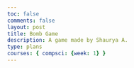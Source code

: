 ```yaml
---
toc: false
comments: false
layout: post
title: Bomb Game
description: A game made by Shaurya A.
type: plans
courses: { compsci: {week: 1} }
---
```


<!DOCTYPE html>
<html>
<head>
 <title>Basic Bomberman HTML Game</title>
 <meta charset="UTF-8">
 <style>
 html, body {
   height: 100%;
   margin: 0;
 }


 body {
   background: black;
   display: flex;
   align-items: center;
   justify-content: center;
 }


 canvas {
   background: forestgreen;
 }
 </style>
</head>
<body>
<canvas width="960" height="832" id="game"></canvas>
<script>
const canvas = document.getElementById('game');
const context = canvas.getContext('2d');
const grid = 64;
const numRows = 13;
const numCols = 15;


// create a new canvas and draw the soft wall image. then we can use this
// canvas to draw the images later on
const softWallCanvas = document.createElement('canvas');
const softWallCtx = softWallCanvas.getContext('2d');
softWallCanvas.width = softWallCanvas.height = grid;


softWallCtx.fillStyle = 'black';
softWallCtx.fillRect(0, 0, grid, grid);
softWallCtx.fillStyle = '#a9a9a9';


// 1st row brick
softWallCtx.fillRect(1, 1, grid - 2, 20);


// 2nd row bricks
softWallCtx.fillRect(0, 23, 20, 18);
softWallCtx.fillRect(22, 23, 42, 18);


// 3rd row bricks
softWallCtx.fillRect(0, 43, 42, 20);
softWallCtx.fillRect(44, 43, 20, 20);


// create a new canvas and draw the soft wall image. then we can use this
// canvas to draw the images later on
const wallCanvas = document.createElement('canvas');
const wallCtx = wallCanvas.getContext('2d');
wallCanvas.width = wallCanvas.height = grid;


wallCtx.fillStyle = 'black';
wallCtx.fillRect(0, 0, grid, grid);
wallCtx.fillStyle = 'white';
wallCtx.fillRect(0, 0, grid - 2, grid - 2);
wallCtx.fillStyle = '#a9a9a9';
wallCtx.fillRect(2, 2, grid - 4, grid - 4);


// create a mapping of object types
const types = {
 wall: '▉',
 softWall: 1,
 bomb: 2
};


// keep track of all entities
let entities = [];


// keep track of what is in every cell of the game using a 2d array. the
// template is used to note where walls are and where soft walls cannot spawn.
// '▉' represents a wall
// 'x' represents a cell that cannot have a soft wall (player start zone)
let cells = [];
const template = [
 ['▉','▉','▉','▉','▉','▉','▉','▉','▉','▉','▉','▉','▉','▉','▉'],
 ['▉','x','x',   ,   ,   ,   ,   ,   ,   ,   ,   ,'x','x','▉'],
 ['▉','x','▉',   ,'▉',   ,'▉',   ,'▉',   ,'▉',   ,'▉','x','▉'],
 ['▉','x',   ,   ,   ,   ,   ,   ,   ,   ,   ,   ,   ,'x','▉'],
 ['▉',   ,'▉',   ,'▉',   ,'▉',   ,'▉',   ,'▉',   ,'▉',   ,'▉'],
 ['▉',   ,   ,   ,   ,   ,   ,   ,   ,   ,   ,   ,   ,   ,'▉'],
 ['▉',   ,'▉',   ,'▉',   ,'▉',   ,'▉',   ,'▉',   ,'▉',   ,'▉'],
 ['▉',   ,   ,   ,   ,   ,   ,   ,   ,   ,   ,   ,   ,   ,'▉'],
 ['▉',   ,'▉',   ,'▉',   ,'▉',   ,'▉',   ,'▉',   ,'▉',   ,'▉'],
 ['▉','x',   ,   ,   ,   ,   ,   ,   ,   ,   ,   ,   ,'x','▉'],
 ['▉','x','▉',   ,'▉',   ,'▉',   ,'▉',   ,'▉',   ,'▉','x','▉'],
 ['▉','x','x',   ,   ,   ,   ,   ,   ,   ,   ,   ,'x','x','▉'],
 ['▉','▉','▉','▉','▉','▉','▉','▉','▉','▉','▉','▉','▉','▉','▉']
];


// populate the level with walls and soft walls
function generateLevel() {
 cells = [];


 for (let row = 0; row < numRows; row++) {
   cells[row] = [];


   for (let col = 0; col < numCols; col++) {


     // 90% chance cells will contain a soft wall
     if (!template[row][col] && Math.random() < 0.90) {
       cells[row][col] = types.softWall;
     }
     else if (template[row][col] === types.wall) {
       cells[row][col] = types.wall;
     }
   }
 }
}


// blow up a bomb and its surrounding tiles
function blowUpBomb(bomb) {


 // bomb has already exploded so don't blow up again
 if (!bomb.alive) return;


 bomb.alive = false;


 // remove bomb from grid
 cells[bomb.row][bomb.col] = null;


 // explode bomb outward by size
 const dirs = [{
   // up
   row: -1,
   col: 0
 }, {
   // down
   row: 1,
   col: 0
 }, {
   // left
   row: 0,
   col: -1
 }, {
   // right
   row: 0,
   col: 1
 }];
 dirs.forEach((dir) => {
   for (let i = 0; i < bomb.size; i++) {
     const row = bomb.row + dir.row * i;
     const col = bomb.col + dir.col * i;
     const cell = cells[row][col];


     // stop the explosion if it hit a wall
     if (cell === types.wall) {
       return;
     }


     // center of the explosion is the first iteration of the loop
     entities.push(new Explosion(row, col, dir, i === 0 ? true : false));
     cells[row][col] = null;


     // bomb hit another bomb so blow that one up too
     if (cell === types.bomb) {


       // find the bomb that was hit by comparing positions
       const nextBomb = entities.find((entity) => {
         return (
           entity.type === types.bomb &&
           entity.row === row && entity.col === col
         );
       });
       blowUpBomb(nextBomb);
     }


     // stop the explosion if hit anything
     if (cell) {
       return;
     }
   }
 });
}


// bomb constructor function
function Bomb(row, col, size, owner) {
 this.row = row;
 this.col = col;
 this.radius = grid * 0.4;
 this.size = size;    // the size of the explosion
 this.owner = owner;  // which player placed this bomb
 this.alive = true;
 this.type = types.bomb;


 // bomb blows up after 3 seconds
 this.timer = 3000;


 // update the bomb each frame
 this.update = function(dt) {
   this.timer -= dt;


   // blow up bomb if timer is done
   if (this.timer <= 0) {
     return blowUpBomb(this);
   }


   // change the size of the bomb every half second. we can determine the size
   // by dividing by 500 (half a second) and taking the ceiling of the result.
   // then we can check if the result is even or odd and change the size
   const interval = Math.ceil(this.timer / 500);
   if (interval % 2 === 0) {
     this.radius = grid * 0.4;
   }
   else {
     this.radius = grid * 0.5;
   }
 };


 // render the bomb each frame
 this.render = function() {
   const x = (this.col + 0.5) * grid;
   const y = (this.row + 0.5) * grid;


   // draw bomb
   context.fillStyle = 'black';
   context.beginPath();
   context.arc(x, y, this.radius, 0, 2 * Math.PI);
   context.fill();


   // draw bomb fuse moving up and down with the bomb size
   const fuseY = (this.radius === grid * 0.5 ? grid * 0.15 : 0);
   context.strokeStyle = 'white';
   context.lineWidth = 5;
   context.beginPath();
   context.arc(
     (this.col + 0.75) * grid,
     (this.row + 0.25) * grid - fuseY,
     10, Math.PI, -Math.PI / 2
   );
   context.stroke();
 };
}


// explosion constructor function
function Explosion(row, col, dir, center) {
 this.row = row;
 this.col = col;
 this.dir = dir;
 this.alive = true;


 // show explosion for 0.3 seconds
 this.timer = 300;


 // update the explosion each frame
 this.update = function(dt) {
   this.timer -= dt;


   if (this.timer <=0) {
     this.alive = false;
   }
 };


 // render the explosion each frame
 this.render = function() {
   const x = this.col * grid;
   const y = this.row * grid;
   const horizontal = this.dir.col;
   const vertical = this.dir.row;


   // create a fire effect by stacking red, orange, and yellow on top of
   // each other using progressively smaller rectangles
   context.fillStyle = '#D72B16';  // red
   context.fillRect(x, y, grid, grid);


   context.fillStyle = '#F39642';  // orange


   // determine how to draw based on if it's vertical or horizontal
   // center draws both ways
   if (center || horizontal) {
     context.fillRect(x, y + 6, grid, grid - 12);
   }
   if (center || vertical) {
     context.fillRect(x + 6, y, grid - 12, grid);
   }


   context.fillStyle = '#FFE5A8';  // yellow


   if (center || horizontal) {
     context.fillRect(x, y + 12, grid, grid - 24);
   }
   if (center || vertical) {
     context.fillRect(x + 12, y, grid - 24, grid);
   }
 };
}


// player character (just a simple circle)
const player = {
 row: 1,
 col: 1,
 numBombs: 1,
 bombSize: 3,
 radius: grid * 0.35,
 render() {
   const x = (this.col + 0.5) * grid;
   const y = (this.row + 0.5) * grid;


   context.save();
   context.fillStyle = 'white';
   context.beginPath();
   context.arc(x, y, this.radius, 0, 2 * Math.PI);
   context.fill();
 }
}


// game loop
let last;
let dt;
function loop(timestamp) {
 requestAnimationFrame(loop);
 context.clearRect(0,0,canvas.width,canvas.height);


 // calculate the time difference since the last update. requestAnimationFrame
 // passes the current timestamp as a parameter to the loop
 if (!last) {
   last = timestamp;
 }
 dt = timestamp - last;
 last = timestamp;


 // update and render everything in the grid
 for (let row = 0; row < numRows; row++) {
   for (let col = 0; col < numCols; col++) {
     switch(cells[row][col]) {
       case types.wall:
         context.drawImage(wallCanvas, col * grid, row * grid);
         break;
       case types.softWall:
         context.drawImage(softWallCanvas, col * grid, row * grid);
         break;
     }
   }
 }


 // update and render all entities
 entities.forEach((entity) => {
   entity.update(dt);
   entity.render();
 });


 // remove dead entities
 entities = entities.filter((entity) => entity.alive);


 player.render();
}


// listen to keyboard events to move the snake
document.addEventListener('keydown', function(e) {
 let row = player.row;
 let col = player.col;


 // left arrow key
 if (e.which === 37) {
   col--;
 }
 // up arrow key
 else if (e.which === 38) {
   row--;
 }
 // right arrow key
 else if (e.which === 39) {
   col++;
 }
 // down arrow key
 else if (e.which === 40) {
   row++;
 }
 // space key (bomb)
 else if (
   e.which === 32 && !cells[row][col] &&
   // count the number of bombs the player has placed
   entities.filter((entity) => {
     return entity.type === types.bomb && entity.owner === player
   }).length < player.numBombs
 ) {
   // place bomb
   const bomb = new Bomb(row, col, player.bombSize, player);
   entities.push(bomb);
   cells[row][col] = types.bomb;
 }


 // don't move the player if something is already at that position
 if (!cells[row][col]) {
   player.row = row;
   player.col = col;
 }
});


// start the game
generateLevel();
requestAnimationFrame(loop);
</script>
</body>
</html>

